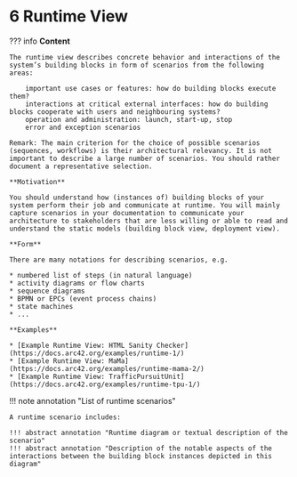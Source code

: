 # 6 Runtime View

??? info
    **Content**

    The runtime view describes concrete behavior and interactions of the system’s building blocks in form of scenarios from the following areas:

        important use cases or features: how do building blocks execute them?
        interactions at critical external interfaces: how do building blocks cooperate with users and neighbouring systems?
        operation and administration: launch, start-up, stop
        error and exception scenarios

    Remark: The main criterion for the choice of possible scenarios (sequences, workflows) is their architectural relevancy. It is not important to describe a large number of scenarios. You should rather document a representative selection.

    **Motivation**

    You should understand how (instances of) building blocks of your system perform their job and communicate at runtime. You will mainly capture scenarios in your documentation to communicate your architecture to stakeholders that are less willing or able to read and understand the static models (building block view, deployment view).

    **Form**

    There are many notations for describing scenarios, e.g.

    * numbered list of steps (in natural language)
    * activity diagrams or flow charts
    * sequence diagrams
    * BPMN or EPCs (event process chains)
    * state machines
    * ...

    **Examples**

    * [Example Runtime View: HTML Sanity Checker](https://docs.arc42.org/examples/runtime-1/)
    * [Example Runtime View: MaMa](https://docs.arc42.org/examples/runtime-mama-2/)
    * [Example Runtime View: TrafficPursuitUnit](https://docs.arc42.org/examples/runtime-tpu-1/)

!!! note annotation "List of runtime scenarios"

    A runtime scenario includes:

    !!! abstract annotation "Runtime diagram or textual description of the scenario"
    !!! abstract annotation "Description of the notable aspects of the interactions between the building block instances depicted in this diagram"
